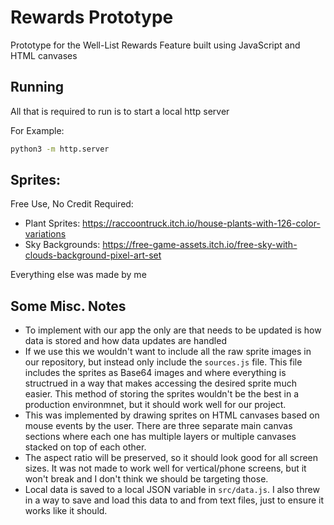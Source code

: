 # Rewards Prototype
Prototype for the Well-List Rewards Feature built using JavaScript and HTML canvases

## Running
All that is required to run is to start a local http server

For Example:
```sh
python3 -m http.server
```

## Sprites:

Free Use, No Credit Required:
- Plant Sprites: https://raccoontruck.itch.io/house-plants-with-126-color-variations
- Sky Backgrounds: https://free-game-assets.itch.io/free-sky-with-clouds-background-pixel-art-set

Everything else was made by me

## Some Misc. Notes
- To implement with our app the only are that needs to be updated is how data is stored and how data updates are handled
- If we use this we wouldn't want to include all the raw sprite images in our repository, but instead only include the `sources.js` file. This file includes the sprites as Base64 images and where everything is structrued in a way that makes accessing the desired sprite much easier. This method of storing the sprites wouldn't be the best in a production environmnet, but it should work well for our project.
- This was implemented by drawing sprites on HTML canvases based on mouse events by the user. There are three separate main canvas sections where each one has multiple layers or multiple canvases stacked on top of each other.
- The aspect ratio will be preserved, so it should look good for all screen sizes. It was not made to work well for vertical/phone screens, but it won't break and I don't think we should be targeting those.
- Local data is saved to a local JSON variable in `src/data.js`. I also threw in a way to save and load this data to and from text files, just to ensure it works like it should.
